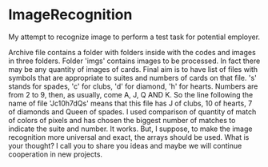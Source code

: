 # ImageRecognition
My attempt to recognize image to perform a test task for potential employer.

Archive file contains a folder with folders inside with the codes and images in three folders. Folder 'imgs' contains images to be processed. In fact there may be any quantity of images of cards. Final aim is to have list of files with symbols that are appropriate to suites and numbers of cards on that file. 's' stands for spades, 'c' for clubs, 'd' for diamond, 'h' for hearts. Numbers are from 2 to 9, then, as usually, come A, J, Q AND K. So the line following the name of file 'Jc10h7dQs' means that this file has J of clubs, 10 of hearts, 7 of diamonds and Queen of spades.
I used comparison of quantity of match of colors of pixels and has chosen the biggest number of matches to indicate the suite and number. It works.
But, I suppose, to make the image recognition more universal and exact, the arrays should be used. 
What is your thought? I call you to share you ideas and maybe we will continue cooperation in new projects.
